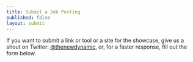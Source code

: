 ```yaml
---
title: Submit a Job Posting
published: false
layout: submit
---
```

If you want to submit a link or tool or a site for the showcase, give us a shout on Twitter: [@thenewdynamic](https://twitter.com/thenewdynamic), or, for a faster response, fill out the form below.
